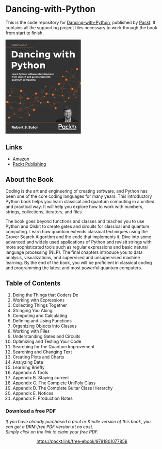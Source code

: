 


# Dancing-with-Python

This is the code repository for [Dancing-with-Python](https://www.packtpub.com/product/dancing-with-python/9781801077859),
published by [Packt](https://www.packtpub.com/?utm_source=github). It contains
all the supporting project files necessary to work through the book from start
to finish.


[<img src="./.other/cover.png" width="248">](https://www.amazon.com/Dancing-Python-software-development-computing/dp/1801077851/ref=sr_1_2?dchild=1&keywords=Dancing+with+Python&qid=1629267430&s=books&sr=1-2)

## Links

* [Amazon](https://www.amazon.com/Dancing-Python-software-development-computing/dp/1801077851/ref=sr_1_2?dchild=1&keywords=Dancing+with+Python&qid=1629267430&s=books&sr=1-2)
* [Packt Publishing](https://www.packtpub.com/product/dancing-with-python/9781801077859)

## About the Book

Coding is the art and engineering of creating software, and Python has been one of the core coding languages for many years. This introductory Python book helps you learn classical and quantum computing in a unified and practical way. It will help you explore how to work with numbers, strings, collections, iterators, and files.

The book goes beyond functions and classes and teaches you to use Python and Qiskit to create gates and circuits for classical and quantum computing. Learn how quantum extends classical techniques using the Grover Search Algorithm and the code that implements it. Dive into some advanced and widely used applications of Python and revisit strings with more sophisticated tools such as regular expressions and basic natural language processing (NLP). The final chapters introduce you to data analysis, visualizations, and supervised and unsupervised machine learning. By the end of the book, you will be proficient in classical coding and programming the latest and most powerful quantum computers.

## Table of Contents
1. Doing the Things that Coders Do
2. Working with Expressions
3. Collecting Things Together
4. Stringing You Along
5. Computing and Calculating
6. Defining and Using Functions
7. Organizing Objects into Classes
8. Working with Files
9. Understanding Gates and Circuits
10. Optimizing and Testing Your Code
11. Searching for the Quantum Improvement
12. Searching and Changing Text
13. Creating Plots and Charts
14. Analyzing Data
15. Learning Briefly
16. Appendix A Tools
17. Appendix B. Staying current
18. Appendix C. The Complete UniPoly Class
19. Appendix D. The Complete Guitar Class Hierarchy
20. Appendix E. Notices
21. Appendix F. Production Notes




### Download a free PDF

 <i>If you have already purchased a print or Kindle version of this book, you can get a DRM-free PDF version at no cost.<br>Simply click on the link to claim your free PDF.</i>
<p align="center"> <a href="https://packt.link/free-ebook/9781801077859">https://packt.link/free-ebook/9781801077859 </a> </p>